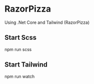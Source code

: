 # RazorPizza
Using .Net Core and Tailwind (RazorPizza)

## Start Scss
npm run scss

## Start Tailwind
npm run watch
